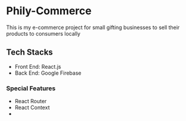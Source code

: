# Phily-Commerce

This is my e-commerce project for small gifting businesses to sell their products to consumers locally

## Tech Stacks
- Front End: React.js
- Back End: Google Firebase

### Special Features
- React Router
- React Context
- 

